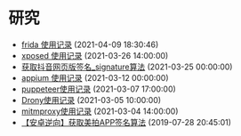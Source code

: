 # 研究
- [frida 使用记录](../docs/app/frida.md) (2021-04-09 18:30:46)
- [xposed 使用记录](../docs/app/xposed.md) (2021-03-26 14:00:00)
- [获取抖音网页版签名_signature算法](../docs/app/douyin-web.md) (2021-03-25 00:00:00)
- [appium 使用记录](../docs/app/appium.md) (2021-03-12 00:00:00)
- [puppeteer使用记录](../docs/app/puppeteer.md) (2021-03-07 17:00:00)
- [Drony使用记录](../docs/app/drony.md) (2021-03-05 10:00:00)
- [mitmproxy使用记录](../docs/app/mitmproxy.md) (2021-03-04 14:00:00)
- [【安卓逆向】获取美拍APP签名算法](../docs/study/android-reverse-meipai.md) (2019-07-28 20:45:01)
